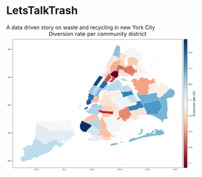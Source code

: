 # LetsTalkTrash
 A data driven story on waste and recycling in new York City
![Black Hole Trash Can Animation](./assets/04_district_wise_diversion_rate.png)
